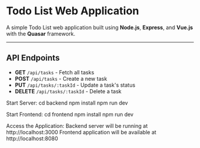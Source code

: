 # Todo List Web Application

A simple Todo List web application built using **Node.js**, **Express**, and **Vue.js** with the **Quasar** framework.

---

## API Endpoints
- **GET** `/api/tasks` - Fetch all tasks
- **POST** `/api/tasks` - Create a new task
- **PUT** `/api/tasks/:taskId` - Update a task's status
- **DELETE** `/api/tasks/:taskId` - Delete a task


Start Server:
cd backend
npm install 
npm run dev 

Start Frontend:
cd frontend
npm install 
npm run dev 

Access the Application:
Backend server will be running at http://localhost:3000
Frontend application will be available at http://localhost:8080